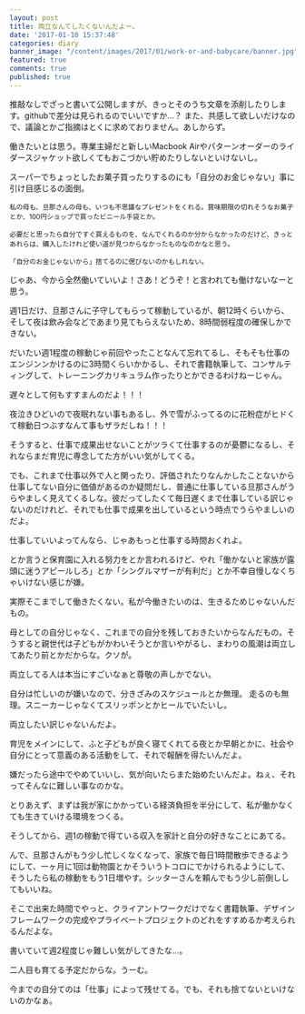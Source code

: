 ```yaml
---
layout: post
title: 両立なんてしたくないんだよー。
date: '2017-01-10 15:37:48'
categories: diary
banner_image: "/content/images/2017/01/work-or-and-babycare/banner.jpg"
featured: true
comments: true
published: true
---
```


推敲なしでざっと書いて公開しますが、きっとそのうち文章を添削したりします。githubで差分は見られるのでいいですか…？ また、共感して欲しいだけなので、議論とかご指摘はとくに求めておりません。あしからず。

<!--more-->

働きたいとは思う。専業主婦だと新しいMacbook Airやパターンオーダーのライダースジャケット欲しくてもおこづかい貯めたりしないといけないし。

スーパーでちょっとしたお菓子買ったりするのにも「自分のお金じゃない」事に引け目感じるの面倒。

<p>
	<small>私の母も、旦那さんの母も、いつも不思議なプレゼントをくれる。賞味期限の切れそうなお菓子とか、100円ショップで買ったビニール手袋とか。</small>
</p>

<p>
	<small>必要だと思ったら自分ですぐ買えるものを、なんでくれるのか分からなかったのだけど、きっとあれらは、購入したけれど使い道が見つからなかったものなのかなと思う。</small>
</p>

<p>
	<small>「自分のお金じゃないから」捨てるのに偲びないのかもしれない。</small>
</p>

じゃあ、今から全然働いていいよ！さあ！どうぞ！と言われても働けないなーと思う。

週1日だけ、旦那さんに子守してもらって稼動しているが、朝12時くらいから、そして夜は飲み会などであまり見てもらえないため、8時間弱程度の確保しかできない。

だいたい週1程度の稼動じゃ前回やったことなんて忘れてるし、そもそも仕事のエンジンンかけるのに3時間くらいかかるし、それで書籍執筆して、コンサルティングして、トレーニングカリキュラム作ったりとかできるわけねーじゃん。

遅々として何もすすまんのだよ！！！

夜泣きひどいので夜眠れない事もあるし、外で雪がふってるのに花粉症がヒドくて稼動日つぶすなんて事もザラだしね！！！

そうすると、仕事で成果出せないことがツラくて仕事するのが憂鬱になるし、それならまだ育児に専念してた方がいい気がしてくる。

でも、これまで仕事以外で人と関ったり、評価されたりなんかしたことないから仕事してない自分に価値があるのか疑問だし、普通に仕事している旦那さんがうらやましく見えてくるしな。彼だってしたくて毎日遅くまで仕事している訳じゃないのだけれど、それでも仕事で成果を出しているという時点でうらやましいのだよ。

仕事していいよってんなら、じゃあもっと仕事する時間おくれよ。

とか言うと保育園に入れる努力をとか言われるけど、やれ「働かないと家族が露頭に迷うアピールしろ」とか「シングルマザーが有利だ」とか不幸自慢しなくちゃいけない感じが嫌。

実際そこまでして働きたくない。私が今働きたいのは、生きるためじゃないんだもの。

母としての自分じゃなく、これまでの自分を残しておきたいからなんだもの。そうすると親世代は子どもがかわいそうとか言いやがるし、まわりの風潮は両立してあたり前とかだからな。クソが。

両立してる人は本当にすごいなぁと尊敬の声しかでない。

自分は忙しいのが嫌いなので、分きざみのスケジュールとか無理。
走るのも無理。スニーカーじゃなくてスリッポンとかヒールでいたいし。

両立したい訳じゃないんだよ。

育児をメインにして、ふと子どもが良く寝てくれてる夜とか早朝とかに、社会や自分にとって意義のある活動をして、それで報酬を得たいんだよ。

嫌だったら途中でやめていいし、気が向いたらまた始めたいんだよ。ねぇ、それってそんなに難しい事なのかな。

とりあえず、まずは我が家にかかっている経済負担を半分にして、私が働かなくても生きていける環境をつくる。

そうしてから、週1の稼動で得ている収入を家計と自分の好きなことにあてる。

んで、旦那さんがもう少し忙しくなくなって、家族で毎日1時間散歩できるようにして、一ヶ月に1回は動物園とかそういうトコロにでかけられるようにして、そうしたら私の稼動をもう1日増やす。シッターさんを頼んでもう少し前倒ししてもいいね。

そこで出来た時間でやっと、クライアントワークだけでなく書籍執筆、デザインフレームワークの完成やプライベートプロジェクトのどれをすすめるか考えられるんだよな。

書いていて週2程度じゃ難しい気がしてきたな…。

二人目も育てる予定だからな。うーむ。

今までの自分てのは「仕事」によって残せてる。でも、それも捨てないといけないのかなぁ。



